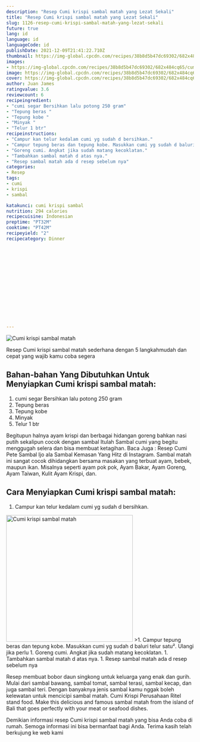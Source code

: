 ```yaml
---
description: "Resep Cumi krispi sambal matah yang Lezat Sekali"
title: "Resep Cumi krispi sambal matah yang Lezat Sekali"
slug: 1126-resep-cumi-krispi-sambal-matah-yang-lezat-sekali
future: true
lang: id
language: id
languageCode: id
publishDate: 2021-12-09T21:41:22.710Z 
thumbnail: https://img-global.cpcdn.com/recipes/38b8d5b47dc69302/682x484cq65/cumi-krispi-sambal-matah-foto-resep-utama.png
images:
- https://img-global.cpcdn.com/recipes/38b8d5b47dc69302/682x484cq65/cumi-krispi-sambal-matah-foto-resep-utama.png
image: https://img-global.cpcdn.com/recipes/38b8d5b47dc69302/682x484cq65/cumi-krispi-sambal-matah-foto-resep-utama.png
cover: https://img-global.cpcdn.com/recipes/38b8d5b47dc69302/682x484cq65/cumi-krispi-sambal-matah-foto-resep-utama.png
author: Juan James
ratingvalue: 3.6
reviewcount: 6
recipeingredient:
- "cumi segar Bersihkan lalu potong 250 gram"
- "Tepung beras "
- "Tepung kobe "
- "Minyak "
- "Telur 1 btr"
recipeinstructions:
- "Campur kan telur kedalam cumi yg sudah d bersihkan."
- "Campur tepung beras dan tepung kobe. Masukkan cumi yg sudah d baluri telur satu². Ulangi jika perlu"
- "Goreng cumi. Angkat jika sudah matang kecoklatan."
- "Tambahkan sambal matah d atas nya."
- "Resep sambal matah ada d resep sebelum nya"
categories:
- Resep
tags:
- cumi
- krispi
- sambal

katakunci: cumi krispi sambal 
nutrition: 294 calories
recipecuisine: Indonesian
preptime: "PT32M"
cooktime: "PT42M"
recipeyield: "2"
recipecategory: Dinner


     
    
    
    
    
    
    
    
    
    
    
      
    
---
```



![Cumi krispi sambal matah](https://img-global.cpcdn.com/recipes/38b8d5b47dc69302/682x484cq65/cumi-krispi-sambal-matah-foto-resep-utama.png)

Resep Cumi krispi sambal matah  sederhana dengan 5 langkahmudah dan cepat yang wajib kamu coba segera

<!--inarticleads1-->

## Bahan-bahan Yang Dibutuhkan Untuk Menyiapkan Cumi krispi sambal matah:

1. cumi segar Bersihkan lalu potong 250 gram
1. Tepung beras 
1. Tepung kobe 
1. Minyak 
1. Telur 1 btr

Begitupun halnya ayam krispi dan berbagai hidangan goreng bahkan nasi putih sekalipun cocok dengan sambal Itulah Sambal cumi yang begitu menggugah selera dan bisa membuat ketagihan. Baca Juga : Resep Cumi Pete Sambal Ijo ala Sambal Kemasan Yang Hitz di Instagram. Sambal matah ini sangat cocok dihidangkan bersama masakan yang terbuat ayam, bebek, maupun ikan. Misalnya seperti ayam pok pok, Ayam Bakar, Ayam Goreng, Ayam Taiwan, Kulit Ayam Krispi, dan. 

<!--inarticleads2-->

## Cara Menyiapkan Cumi krispi sambal matah:

1. Campur kan telur kedalam cumi yg sudah d bersihkan.
<img class="lazyload" data-src="https://img-global.cpcdn.com/steps/ae6c37c81d3bc558/160x128cq70/cumi-krispi-sambal-matah-langkah-memasak-1-foto.png" alt="Cumi krispi sambal matah" width="340" height="340">
>1. Campur tepung beras dan tepung kobe. Masukkan cumi yg sudah d baluri telur satu². Ulangi jika perlu
1. Goreng cumi. Angkat jika sudah matang kecoklatan.
1. Tambahkan sambal matah d atas nya.
1. Resep sambal matah ada d resep sebelum nya


Resep membuat bobor daun singkong untuk keluarga yang enak dan gurih. Mulai dari sambal bawang, sambal tomat, sambal terasi, sambal kecap, dan juga sambal teri. Dengan banyaknya jenis sambal kamu nggak boleh kelewatan untuk mencicipi sambal matah. Cumi Krispi Perusahaan Ritel stand food. Make this delicious and famous sambal matah from the island of Bali that goes perfectly with your meat or seafood dishes. 

Demikian informasi  resep Cumi krispi sambal matah   yang bisa Anda coba di rumah. Semoga informasi ini bisa bermanfaat bagi Anda. Terima kasih telah berkujung ke web kami
